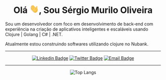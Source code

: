 <h1 align="center">Olá <img src="https://raw.githubusercontent.com/ABSphreak/ABSphreak/master/gifs/Hi.gif" width="30px">, Sou Sérgio Murilo Oliveira</h1>

<p>
Sou um desenvolvedor com foco em desenvolvimento de back-end com experiência na criação de aplicativos inteligentes e escaláveis usando Clojure | Golang | C# | .NET.</br>

Atualmente estou construindo softwares utilizando clojure no Nubank.

</p>

---

<div align="center">

   [![Linkedin Badge](https://img.shields.io/badge/-Linkedin-292929?style=flat-square&logo=Linkedin&logoColor=white&link=https://www.linkedin.com/in/murilosrg/)](https://www.linkedin.com/in/murilosrg/)
   [![Twitter Badge](https://img.shields.io/badge/-Twitter-292929?style=flat-square&logo=Twitter&logoColor=white&link=https://twitter.com/murilosrg/)](https://twitter.com/murilosrg/)
   [![Email Badge](https://img.shields.io/badge/-Email-292929?style=flat-square&logo=Gmail&logoColor=white&link=mailto:ola@murilosrg.dev)](mailto:ola@murilosrg.dev)

</div>

---
<div align="center">

![Top Langs](https://github-readme-stats.vercel.app/api/top-langs/?username=murilosrg&theme=dark)

</div>
